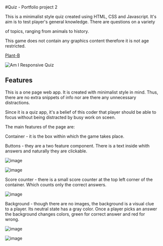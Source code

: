 #Quiz - Portfolio project 2

This is a minimalist style quiz created using HTML, CSS and Javascript. It's aim is to test player's general knowledge. There are questions on a variety 

of topics, ranging from animals to history. 

This game does not contain any graphics content therefore it is not age restricted. 

<a href="https://mvv1790.github.io/portfolio_project2/" target="_blank" rel=”noopener”>Plant-B</a> 

![Am I Responsive Quiz](https://user-images.githubusercontent.com/104979865/192281473-f646ca82-f9ee-49b2-a835-60b8afa3d98d.png)

<h2>Features</h2>

This is a one page web app. It is created with minimalist style in mind. Thus, there are no extra snippets of info nor are there any unnecessary distractions.

Since it is a quiz app, it's a belief of this coder that player should be able to focus without being distracted by busy work on sceen. 

The main features of the page are:

Container - it is the box within which the game takes place. 

Buttons - they are a two feature component. There is a text inside whith answers and naturally they are clickable.

![image](https://user-images.githubusercontent.com/104979865/192281986-5ec0e3e5-ed84-45af-85d5-9573a5829c71.png)

![image](https://user-images.githubusercontent.com/104979865/192282171-9f19ce8c-caad-40d4-959b-8a2d2fd01585.png)

Score counter - there is a small score counter at the top left corner of the container. Which counts only the correct answers.

![image](https://user-images.githubusercontent.com/104979865/192282594-89545f8d-04d1-4325-a3da-a9f654b851ac.png)

Background - though there are no images, the background is a visual clue to a player. Its neutral state has a gray color. Once a player picks an answer the background changes colors, green for correct answer and red for wrong.

![image](https://user-images.githubusercontent.com/104979865/192282260-794edd26-bf2c-4e1b-8c60-5f70af03eafb.png)

![image](https://user-images.githubusercontent.com/104979865/192282386-477744c7-4912-4848-9c4f-ad5088c4c5c3.png)
